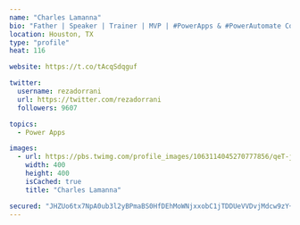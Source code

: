 ```yaml
---
name: "Charles Lamanna"
bio: "Father | Speaker | Trainer | MVP | #PowerApps & #PowerAutomate Community Super User | YouTuber Right-pointing triangle http://youtube.com/c/rezadorrani | Learn - Share - Clockwise rightwards and leftwards open circle arrows"
location: Houston, TX
type: "profile"
heat: 116

website: https://t.co/tAcqSdqguf

twitter:
  username: rezadorrani
  url: https://twitter.com/rezadorrani
  followers: 9607

topics:
  - Power Apps

images:
  - url: https://pbs.twimg.com/profile_images/1063114045270777856/qeT-jpWr_400x400.jpg
    width: 400
    height: 400
    isCached: true
    title: "Charles Lamanna"

secured: "JHZUo6tx7NpA0ub3l2yBPmaBS0HfDEhMoWNjxxobC1jTDDUeVVDvjMdcw9zY+nz2geHBVUeJqT7bl5B+aVXBrI8qdxfVlL/QXGf4pVsP7ZgYEahKfqGlGZmQs94Xb+jYt9eZPlbnfBm9GqLDEffBrNdjNIv0d0Pl+KFujPsmixtGXiqbd6aJ5dZPwzWpRBBwU21gOzLk+ldyG/t3sDBVooMBPPd2e8Sr4MtS9dNOntQP1nwTW3BstE17xCwHlVVkFOlkYE1Rd83bUgPW7ARDSWUyEaxsMs9NLMWujLuoa8eRgi+75eHxW7eNmw6JIw2rC6g4UbwnsXzC+Iy+kLfZnnr2H4I9DhRdnXdPExL7I1x3bYsjROO2MLdYQRyS5zL4kO+An2EQ/CWciDKVLhoL0x68V/zrIGadlD7WtFwbGiY=;wkiyg5CsZTrLtCSLtH5fTg=="
---
```


